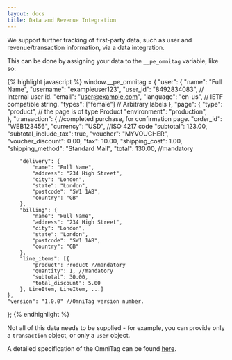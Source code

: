 ```yaml
---
layout: docs
title: Data and Revenue Integration
---
```


We support further tracking of first-party data, such as user and
revenue/transaction information, via a data integration.

This can be done by assigning your data to the `__pe_omnitag` variable, like
so:

{% highlight javascript %}
window.__pe_omnitag = {
    "user": {
        "name": "Full Name",
        "username": "exampleuser123",
        "user_id": "8492834083",     // Internal user id.
        "email": "user@example.com",
        "language": "en-us",         // IETF compatible string.
        "types": ["female"]          // Arbitrary labels
    },
    "page": {
        "type": "product",       // the page is of type Product
        "environment": "production",	
    },
    "transaction": { //completed purchase, for confirmation page.
        "order_id": "WEB123456",
        "currency": "USD", //ISO 4217 code
        "subtotal": 123.00,
        "subtotal_include_tax": true,
        "voucher": "MYVOUCHER",
        "voucher_discount": 0.00,
        "tax": 10.00,
        "shipping_cost": 1.00,
        "shipping_method": "Standard Mail",
        "total": 130.00, //mandatory

        "delivery": {
            "name": "Full Name",
            "address": "234 High Street",
            "city": "London",
            "state": "London",
            "postcode": "SW1 1AB",
            "country": "GB"
        },
        "billing": {
            "name": "Full Name",
            "address": "234 High Street",
            "city": "London",
            "state": "London",
            "postcode": "SW1 1AB",
            "country": "GB"
        },
        "line_items": [{
            "product": Product //mandatory
            "quantity": 1, //mandatory
            "subtotal": 30.00,
            "total_discount": 5.00
        }, LineItem, LineItem, ...]
    },
    "version": "1.0.0" //OmniTag version number.
};
{% endhighlight %}

Not all of this data needs to be supplied - for example, you can provide only
a `transaction` object, or only a `user` object.

A detailed specification of the OmniTag can be found
[here](/docs/datatracking).

